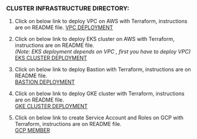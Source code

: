 ### CLUSTER INFRASTRUCTURE DIRECTORY: 

1. Click on  below link  to deploy VPC on AWS with Terraform, instructions are on README file. 
 [VPC DEPLOYMENT](https://github.com/fuchicorp/cluster-infrastructure/tree/master/aws/vpc-project)
 
2. Click on  below link to deploy EKS  cluster on AWS with Terraform, instructions are on README file.  
 *(Note: EKS deployment depends on VPC , first you have to deploy VPC)*
  [EKS CLUSTER DEPLOYMENT](https://github.com/fuchicorp/cluster-infrastructure/tree/master/aws/eks)


3. Click on  below link to deploy  Bastion with Terraform, instructions are on README file.  
 [BASTION DEPLOYMENT](https://github.com/fuchicorp/cluster-infrastructure/tree/master/fuchicorp-bastion)


4. Click on  below link to deploy GKE cluster  with Terraform, instructions are on README file.  
[GKE CLUSTER DEPLOYMENT](https://github.com/fuchicorp/cluster-infrastructure/tree/master/kube-cluster)

5. Click on below link to create Service Account and Roles on GCP with Terraform,  instructions are on README file.  
 [GCP MEMBER ](https://github.com/fuchicorp/cluster-infrastructure/tree/master/google_members)
